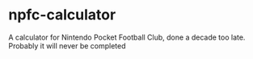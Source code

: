 # npfc-calculator
A calculator for Nintendo Pocket Football Club, done a decade too late. Probably it will never be completed
